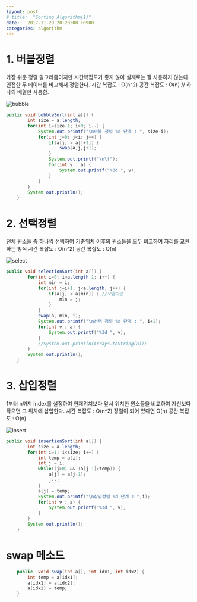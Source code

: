 ```yaml
---
layout: post
# title:  "Sorting Algorithm(1)"
date:   2017-11-29 20:20:00 +0900
categories: algorithm
---
```


# 1. 버블정렬
가장 쉬운 정렬 알고리즘이지만 시간복잡도가 좋지 않아 실제로는 잘 사용하지 않는다.
인접한 두 데이터를 비교해서 정렬한다.
시간 복잡도 : O(n^2)
공간 복잡도 : O(n) // 하나의 배열만 사용함.

![bubble](https://quarl894.github.io/assets/images/bubble.gif)

```java
public void bubbleSort(int a[]) {
        int size = a.length;
        for(int i=size-1; i>0; i--) {
            System.out.printf("\n버블 정렬 %d 단계 : ", size-i);
            for(int j=0; j<i; j++) {
                if(a[j] > a[j+1]) {
                    swap(a,j,j+1);
                }
                System.out.printf("\n\t");
                for(int v : a) {
                    System.out.printf("%3d ", v);
                }
            }
        }
        System.out.println();
    }
```

# 2. 선택정렬
전체 원소들 중 하나씩 선택하여 기준위치 이후의 원소들을 모두 비교하여 자리를 교환하는 방식
시간 복잡도 : O(n^2)
공간 복잡도 : O(n)

![select](https://quarl894.github.io/assets/images/select.gif)

```java
public void selectionSort(int a[]) {
        for(int i=0; i<a.length-1; i++) {
            int min = i;
            for(int j=i+1; j<a.length; j++) {
                if(a[j] < a[min]) { //오름차순
                    min = j;
                }
            }
            swap(a, min, i);
            System.out.printf("\n선택 정렬 %d 단계 : ", i+1);
            for(int v : a) {
                System.out.printf("%3d ", v);
            }
            //System.out.println(Arrays.toString(a));
        }
        System.out.println();
    }
```

# 3. 삽입정렬
1부터 n까지 Index를 설정하여 현재위치보다 앞서 위치한 원소들을 비교하여 자신보다 작으면 그 위치에 삽입한다.
시간 복잡도 : O(n^2) 정렬이 되어 있다면 O(n)
공간 복잡도 : O(n)

![insert](https://quarl894.github.io/assets/images/insert.gif)

```java
public void insertionSort(int a[]) {
        int size = a.length;
        for(int i=1; i<size; i++) {
            int temp = a[i];
            int j = i;
            while((j>0) && (a[j-1]>temp)) {
                a[j] = a[j-1];
                j--;
            }
            a[j] = temp;
            System.out.printf("\n삽입정렬 %d 단계 : ",i);
            for(int v : a) {
                System.out.printf("%3d ", v);
            }
        }
        System.out.println();
    }
```
# swap 메소드
```java
    public  void swap(int a[], int idx1, int idx2) {
        int temp = a[idx1];
        a[idx1] = a[idx2];
        a[idx2] = temp;
    }
```

[jekyll-gh]:   https://github.com/quarl894
